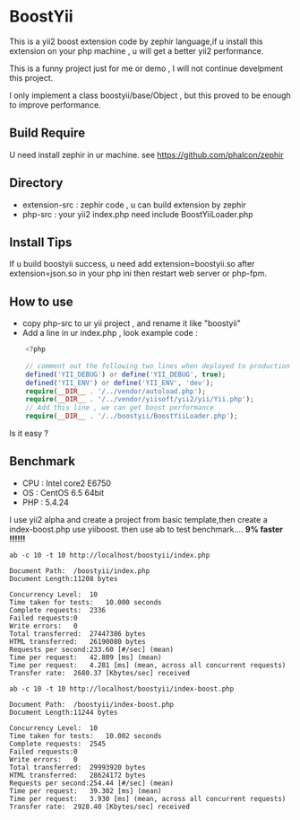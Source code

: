 BoostYii
========

This is a yii2 boost extension code by zephir language,if u install this extension on your php machine , u will get a better yii2 performance.  

This is a funny project just for me or demo , I will not continue develpment this project.

I only implement a class boostyii/base/Object , but this proved to be enough to improve performance.


## Build Require ##
U need install zephir in ur machine. see https://github.com/phalcon/zephir

## Directory ##

- extension-src : zephir code , u can build extension by zephir
- php-src : your yii2 index.php need include BoostYiiLoader.php

## Install Tips ##
If u build boostyii success, u need add extension=boostyii.so after extension=json.so in your php ini then restart web server or php-fpm.

## How to use ##

- copy php-src to ur yii project , and rename it like "boostyii"
- Add a line in ur index.php , look example code :

~~~php
    <?php
    
    // comment out the following two lines when deployed to production
    defined('YII_DEBUG') or define('YII_DEBUG', true);
    defined('YII_ENV') or define('YII_ENV', 'dev');
    require(__DIR__ . '/../vendor/autoload.php');
    require(__DIR__ . '/../vendor/yiisoft/yii2/yii/Yii.php');
    // Add this line , we can get boost performance
    require(__DIR__ . '/../boostyii/BoostYiiLoader.php');
~~~


Is it easy ?

## Benchmark ##

- CPU : Intel core2 E6750
- OS : CentOS 6.5 64bit
- PHP : 5.4.24

I use yii2 alpha and create a project from basic template,then create a index-boost.php use yiiboost. then use ab to test benchmark.... **9% faster !!!!!!**

    ab -c 10 -t 10 http://localhost/boostyii/index.php
    
    Document Path:  /boostyii/index.php
    Document Length:11208 bytes
    
    Concurrency Level:  10
    Time taken for tests:   10.000 seconds
    Complete requests:  2336
    Failed requests:0
    Write errors:   0
    Total transferred:  27447386 bytes
    HTML transferred:   26190080 bytes
    Requests per second:233.60 [#/sec] (mean)
    Time per request:   42.809 [ms] (mean)
    Time per request:   4.281 [ms] (mean, across all concurrent requests)
    Transfer rate:  2680.37 [Kbytes/sec] received
    
    ab -c 10 -t 10 http://localhost/boostyii/index-boost.php
    
    Document Path:  /boostyii/index-boost.php
    Document Length:11244 bytes
    
    Concurrency Level:  10
    Time taken for tests:   10.002 seconds
    Complete requests:  2545
    Failed requests:0
    Write errors:   0
    Total transferred:  29993920 bytes
    HTML transferred:   28624172 bytes
    Requests per second:254.44 [#/sec] (mean)
    Time per request:   39.302 [ms] (mean)
    Time per request:   3.930 [ms] (mean, across all concurrent requests)
    Transfer rate:  2928.40 [Kbytes/sec] received
